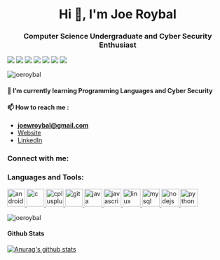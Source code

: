 <h1 align="center">Hi 👋, I'm Joe Roybal</h1>
<h3 align="center">Computer Science Undergraduate and Cyber Security Enthusiast</h3>
<img href="website" img src="badge"/>
<img href="https://github.com/JoeRoybal" img src="https://img.shields.io/badge/github-%23100000.svg?&style=for-the-badge&logo=github&logoColor=white"/>
<img href="website" img src="badge"/>
<img href="website" img src="badge"/>
<img href="website" img src="badge"/>
<img href="website" img src="badge"/>
<img href="website" img src="badge"/>

<p align="left"> <img src="https://komarev.com/ghpvc/?username=joeroybal" alt="joeroybal" /> </p>

#### 🌱 I’m currently learning **Programming Languages and Cyber Security**

#### 📫 How to reach me :
* **joewroybal@gmail.com**
* [Website](https://joeroybal.com/)
* [LinkedIn](https://www.linkedin.com/in/joe-roybal)

<h3 align="left">Connect with me:</h3>
<h3 align="left">Languages and Tools:</h3>
<p align="left"> <a href="https://developer.android.com" target="_blank"> <img src="https://devicons.github.io/devicon/devicon.git/icons/android/android-original-wordmark.svg" alt="android" width="40" height="40"/> </a> <a href="https://www.cprogramming.com/" target="_blank"> <img src="https://devicons.github.io/devicon/devicon.git/icons/c/c-original.svg" alt="c" width="40" height="40"/> </a> <a href="https://www.w3schools.com/cpp/" target="_blank"> <img src="https://devicons.github.io/devicon/devicon.git/icons/cplusplus/cplusplus-original.svg" alt="cplusplus" width="40" height="40"/> </a> <a href="https://git-scm.com/" target="_blank"> <img src="https://www.vectorlogo.zone/logos/git-scm/git-scm-icon.svg" alt="git" width="40" height="40"/> </a> <a href="https://www.java.com" target="_blank"> <img src="https://devicons.github.io/devicon/devicon.git/icons/java/java-original-wordmark.svg" alt="java" width="40" height="40"/> </a> <a href="https://developer.mozilla.org/en-US/docs/Web/JavaScript" target="_blank"> <img src="https://devicons.github.io/devicon/devicon.git/icons/javascript/javascript-original.svg" alt="javascript" width="40" height="40"/> </a> <a href="https://www.linux.org/" target="_blank"> <img src="https://devicons.github.io/devicon/devicon.git/icons/linux/linux-original.svg" alt="linux" width="40" height="40"/> </a> <a href="https://www.mysql.com/" target="_blank"> <img src="https://devicons.github.io/devicon/devicon.git/icons/mysql/mysql-original-wordmark.svg" alt="mysql" width="40" height="40"/> </a> <a href="https://nodejs.org" target="_blank"> <img src="https://devicons.github.io/devicon/devicon.git/icons/nodejs/nodejs-original-wordmark.svg" alt="nodejs" width="40" height="40"/> </a> <a href="https://www.python.org" target="_blank"> <img src="https://devicons.github.io/devicon/devicon.git/icons/python/python-original.svg" alt="python" width="40" height="40"/> </a> </p>

<p><img align="center" src="https://github-readme-stats.vercel.app/api/top-langs/?username=joeroybal&layout=compact" alt="joeroybal" /></p>


#### Github Stats


[![Anurag's github stats](https://github-readme-stats.vercel.app/api?username=joeroybal&theme=onedark&count_private=true&show_icons=true)](https://github.com/anuraghazra/github-readme-stats)
